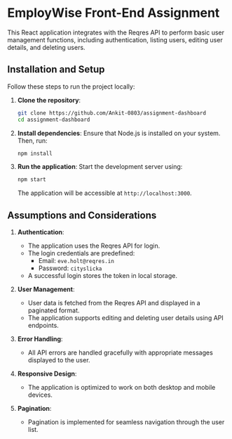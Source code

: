 # EmployWise Front-End Assignment

This React application integrates with the Reqres API to perform basic user management functions, including authentication, listing users, editing user details, and deleting users.

## Installation and Setup

Follow these steps to run the project locally:

1. **Clone the repository**:
   ```bash
   git clone https://github.com/Ankit-0803/assignment-dashboard
   cd assignment-dashboard
   ```

2. **Install dependencies**:
   Ensure that Node.js is installed on your system. Then, run:
   ```bash
   npm install
   ```

3. **Run the application**:
   Start the development server using:
   ```bash
   npm start
   ```
   The application will be accessible at `http://localhost:3000`.

## Assumptions and Considerations

1. **Authentication**:
   - The application uses the Reqres API for login.
   - The login credentials are predefined:
     - Email: `eve.holt@reqres.in`
     - Password: `cityslicka`
   - A successful login stores the token in local storage.

2. **User Management**:
   - User data is fetched from the Reqres API and displayed in a paginated format.
   - The application supports editing and deleting user details using API endpoints.

3. **Error Handling**:
   - All API errors are handled gracefully with appropriate messages displayed to the user.

4. **Responsive Design**:
   - The application is optimized to work on both desktop and mobile devices.

5. **Pagination**:
   - Pagination is implemented for seamless navigation through the user list.




